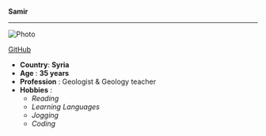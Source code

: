   
**Samir**

---

![Photo](https://avatars1.githubusercontent.com/u/67711948?s=460&u=e08367ea779afa28c14cc5ecc636f6c6133df45a&v=4 "Samir")

[GitHub](https://github.com/samirm00 "Samir, GitHub")

- **Country**: **Syria**
- **Age** : **35 years**
- **Profession** : Geologist & Geology teacher
- **Hobbies** :
  - *Reading*
  - *Learning Languages*
  - *Jogging*
  - *Coding*
